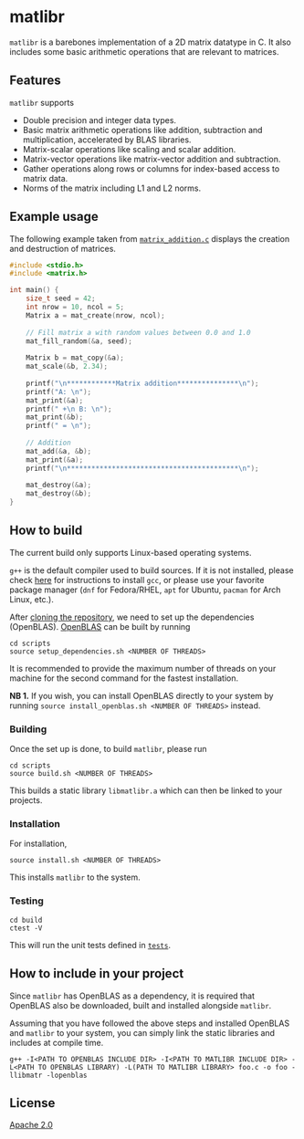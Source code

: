 # matlibr

`matlibr` is a barebones implementation of a 2D matrix datatype in C. It also includes some basic arithmetic operations that are relevant to matrices.

## Features

`matlibr` supports
- Double precision and integer data types.
- Basic matrix arithmetic operations like addition, subtraction and multiplication, accelerated by BLAS libraries.
- Matrix-scalar operations like scaling and scalar addition.
- Matrix-vector operations like matrix-vector addition and subtraction.
- Gather operations along rows or columns for index-based access to matrix data.
- Norms of the matrix including L1 and L2 norms.

## Example usage

The following example taken from [`matrix_addition.c`](./examples/matrix_addition.c) displays the creation and destruction of matrices.

```c
#include <stdio.h>
#include <matrix.h>

int main() {
    size_t seed = 42;
    int nrow = 10, ncol = 5;
    Matrix a = mat_create(nrow, ncol);
    
    // Fill matrix a with random values between 0.0 and 1.0
    mat_fill_random(&a, seed);
    
    Matrix b = mat_copy(&a);
    mat_scale(&b, 2.34);
    
    printf("\n************Matrix addition***************\n");
    printf("A: \n");
    mat_print(&a);
    printf(" +\n B: \n");
    mat_print(&b);
    printf(" = \n");
    
    // Addition
    mat_add(&a, &b);
    mat_print(&a);
    printf("\n******************************************\n");
    
    mat_destroy(&a);
    mat_destroy(&b);
}
```

## How to build

The current build only supports Linux-based operating systems.

`g++` is the default compiler used to build sources. If it is not installed, please check [here](https://gcc.gnu.org/install/) for instructions to install `gcc`, or please use your favorite package manager (`dnf` for Fedora/RHEL, `apt` for Ubuntu, `pacman` for Arch Linux, etc.).

After [cloning the repository](https://docs.github.com/en/repositories/creating-and-managing-repositories/cloning-a-repository#cloning-a-repository), we need to set up the dependencies (OpenBLAS). [OpenBLAS](https://github.com/OpenMathLib/OpenBLAS/) can be built by running

```
cd scripts
source setup_dependencies.sh <NUMBER OF THREADS>
```
It is recommended to provide the maximum number of threads on your machine for the second command for the fastest installation. 

**NB 1.** If you wish, you can install OpenBLAS directly to your system by running `source install_openblas.sh <NUMBER OF THREADS>` instead.

### Building

Once the set up is done, to build `matlibr`, please run

```
cd scripts
source build.sh <NUMBER OF THREADS>
```

This builds a static library `libmatlibr.a` which can then be linked to your projects. 

### Installation

For installation, 

```
source install.sh <NUMBER OF THREADS>
```

This installs `matlibr` to the system.

### Testing

```
cd build
ctest -V
```
This will run the unit tests defined in [`tests`](./tests).

## How to include in your project

Since `matlibr` has OpenBLAS as a dependency, it is required that OpenBLAS also be downloaded, built and installed alongside `matlibr`.

Assuming that you have followed the above steps and installed OpenBLAS and `matlibr` to your system, you can simply link the static libraries and includes at compile time.

```
g++ -I<PATH TO OPENBLAS INCLUDE DIR> -I<PATH TO MATLIBR INCLUDE DIR> -L<PATH TO OPENBLAS LIBRARY) -L(PATH TO MATLIBR LIBRARY> foo.c -o foo -llibmatr -lopenblas
```

## License

[Apache 2.0](https://www.apache.org/licenses/LICENSE-2.0)
